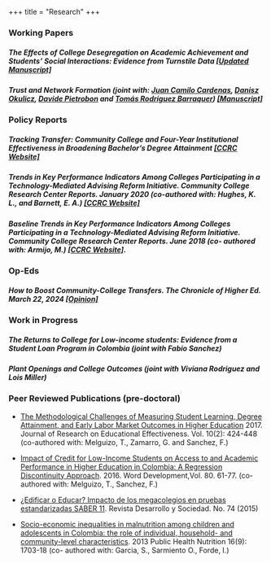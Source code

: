 +++
title = "Research"
+++

### Working Papers
##### The Effects of College Desegregation on Academic Achievement and Students’ Social Interactions: Evidence from Turnstile Data [[Updated Manuscript]](/static/Velasco_turnstiles_diversity2023.pdf)


##### Trust and Network Formation (joint with: [Juan Camilo Cardenas](https://economia.uniandes.edu.co/profesores/juan-camilo-cardenas), [Danisz Okulicz](https://www.okulicz.eu/research), [Davide Pietrobon](https://sites.google.com/view/davide-pietrobon/research?authuser=0) and [Tomás Rodríguez Barraquer](https://sites.google.com/site/tomasrodriguezbarraquer/)) [[Manuscript]](/static/trust_paper.pdf)


### Policy Reports

##### Tracking Transfer: Community College and Four-Year Institutional Effectiveness in Broadening Bachelor’s Degree Attainment [[CCRC Website]](https://ccrc.tc.columbia.edu/publications/Tracking-Transfer-Community-College-and-Four-Year-Institutional-Effectiveness-in-Broadening-Bachelors-Degree-Attainment.html)

#####  Trends in Key Performance Indicators Among Colleges Participating in a Technology-Mediated Advising Reform Initiative. Community College Research Center Reports. January 2020 (co-authored with: Hughes, K. L., and Barnett, E. A.) [[CCRC Website]](https://ccrc.tc.columbia.edu/publications/kpis-technology-mediated-advising-reform.html)

##### Baseline Trends in Key Performance Indicators Among Colleges Participating in a Technology-Mediated Advising Reform Initiative. Community College Research Center Reports. June 2018 (co- authored with: Armijo, M.) [[CCRC Website]](https://ccrc.tc.columbia.edu/publications/baseline-kpis-technology-mediated-advising-reform.html).

### Op-Eds

##### How to Boost Community-College Transfers. The Chronicle of Higher Ed. March 22, 2024 [[Opinion]](https://www.chronicle.com/article/how-to-boost-community-college-transfers)

### Work in Progress

##### The Returns to College for Low-income students: Evidence from a Student Loan Program in Colombia (joint with Fabio Sanchez)

##### Plant Openings and College Outcomes (joint with Viviana Rodriguez and Lois Miller)


### Peer Reviewed Publications (pre-doctoral)

* [The Methodological Challenges of Measuring Student Learning, Degree Attainment, and Early Labor Market Outcomes in Higher Education](https://doi.org/10.1080/19345747.2016.1238985) 2017. Journal of Research on Educational Effectiveness. Vol. 10(2): 424-448 (co-authored with: Melguizo, T., Zamarro, G. and Sanchez, F.)

* [Impact of Credit for Low-Income Students on Access to and Academic Performance in Higher Education in Colombia: A Regression Discontinuity Approach](https://doi.org/10.1016/j.worlddev.2015.11.018). 2016. Word Development,Vol. 80. 61-77. (co- authored with: Melguizo, T., Sanchez, F.)

* [¿Edificar o Educar? Impacto de los megacolegios en pruebas estandarizadas SABER 11](https://revistas.uniandes.edu.co/doi/pdf/10.13043/dys.74.4). Revista Desarrollo y Sociedad. No. 74 (2015)

* [Socio-economic inequalities in malnutrition among children and adolescents in Colombia: the role of individual, household- and community-level characteristics](https://www.cambridge.org/core/journals/public-health-nutrition/article/socioeconomic-inequalities-in-malnutrition-among-children-and-adolescents-in-colombia-the-role-of-individual-household-and-communitylevel-characteristics/C51E7686D1114530155B92A0C2C86738). 2013 Public Health Nutrition 16(9): 1703-18 (co- authored with: Garcia, S., Sarmiento O., Forde, I.)
